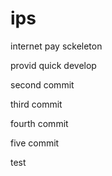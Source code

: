 # ips
internet pay sckeleton

provid quick develop

second commit

third commit

fourth commit

five commit

test